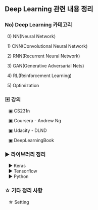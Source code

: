 ## Deep Learning 관련 내용 정리 ##

### No) Deep Learning 카테고리 ###
&nbsp;&nbsp;0) NN(Neural Network)

&nbsp;&nbsp;1) CNN(Convolutional Neural Network)

&nbsp;&nbsp;2) RNN(Recurrent Neural Network)

&nbsp;&nbsp;3) GAN(Generative Adversarial Nets)

&nbsp;&nbsp;4) RL(Reinforcement Learning)

&nbsp;&nbsp;5) Optimization

### ▣ 강의 ###

&nbsp;&nbsp; ▣ CS231n

&nbsp;&nbsp; ▣ Coursera - Andrew Ng

&nbsp;&nbsp; ▣ Udacity - DLND

&nbsp;&nbsp; ▣ DeepLearningBook

### ▶ 라이브러리 정리 ###

&nbsp;&nbsp; ▶ Keras</br>
&nbsp;&nbsp; ▶ Tensorflow </br>
&nbsp;&nbsp; ▶ Python </br>

### ☆ 기타 정리 사항 ###
&nbsp;&nbsp; ☆  Setting
